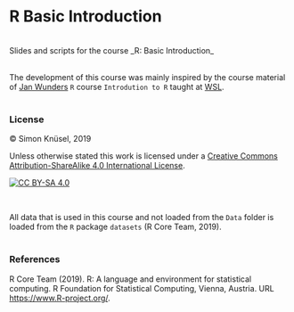 # R Basic Introduction

<br>
Slides and scripts for the course _R: Basic Introduction_
<br><br>

The development of this course was mainly inspired by the course material of
[Jan Wunders](https://wunder.co.nz/) `R` course `Introdution to R` taught at 
[WSL](https://www.wsl.ch/en.html).
<br><br>


### License
© Simon Knüsel, 2019

Unless otherwise stated this work is licensed under a 
[Creative Commons Attribution-ShareAlike 4.0 International License][cc-by-sa].

[![CC BY-SA 4.0][cc-by-sa-shield]][cc-by-sa]  

[cc-by-sa]: http://creativecommons.org/licenses/by-sa/4.0/  
[cc-by-sa-shield]: https://img.shields.io/badge/License-CC%20BY--SA%204.0-lightgrey.svg  
<br>

All data that is used in this course and not loaded from the `Data` folder 
is loaded  from the `R` package `datasets` (R Core Team, 2019).
<br><br>

### References
R Core Team (2019). R: A language and environment for statistical computing. 
  R Foundation for Statistical Computing, Vienna, Austria. 
  URL https://www.R-project.org/.



